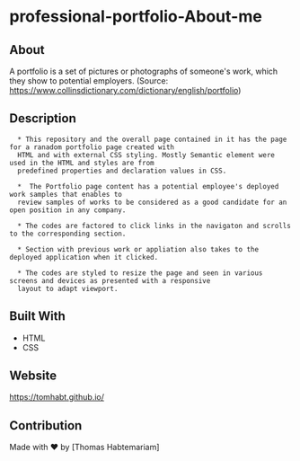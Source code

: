 # professional-portfolio-About-me

## About
A portfolio is a set of pictures or photographs of someone's work, which they show to potential employers.
      (Source: https://www.collinsdictionary.com/dictionary/english/portfolio)
      
## Description      
      * This repository and the overall page contained in it has the page for a ranadom portfolio page created with
      HTML and with external CSS styling. Mostly Semantic element were used in the HTML and styles are from 
      predefined properties and declaration values in CSS. 
      
      *  The Portfolio page content has a potential employee's deployed  work samples that enables to 
      review samples of works to be considered as a good candidate for an open position in any company.
      
      * The codes are factored to click links in the navigaton and scrolls to the corresponding section.
      
      * Section with previous work or appliation also takes to the deployed application when it clicked.
      
      * The codes are styled to resize the page and seen in various screens and devices as presented with a responsive 
      layout to adapt viewport.
      
## Built With
* HTML
* CSS

## Website
https://tomhabt.github.io/

## Contribution
Made with ❤️ by [Thomas Habtemariam]
      
